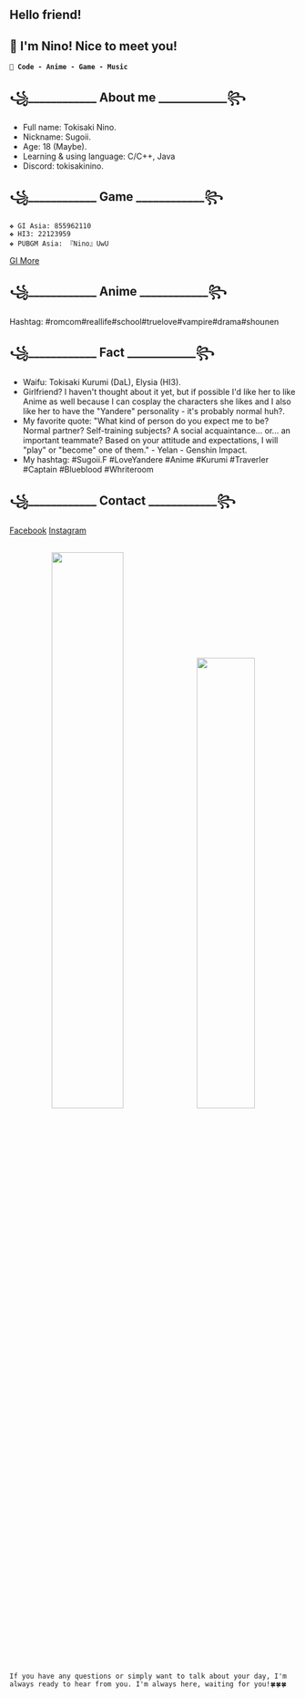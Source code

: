 ## Hello friend!
## 👋 I'm Nino! Nice to meet you!
**`💖 Code - Anime - Game - Music`** 

## ꧁____________ About me ____________꧂
- Full name: Tokisaki Nino.
- Nickname: Sugoii.
- Age: 18 (Maybe).
- Learning & using language: C/C++, Java
- Discord: tokisakinino.
## ꧁____________ Game ____________꧂
    ❖ GI Asia: 855962110
    ❖ HI3: 22123959
    ❖ PUBGM Asia: 『Nino』UwU       
<a href="https://enka.network/u/855962110/">GI More</a>

## ꧁____________ Anime ____________꧂
Hashtag: #romcom#reallife#school#truelove#vampire#drama#shounen

## ꧁____________ Fact ____________꧂
- Waifu: Tokisaki Kurumi (DaL), Elysia (HI3).
-  Girlfriend? I haven't thought about it yet, but if possible I'd like her to like Anime as well because I can cosplay the characters she likes and I also like her to have the "Yandere" personality - it's probably normal huh?.
- My favorite quote: "What kind of person do you expect me to be? Normal partner? Self-training subjects? A social acquaintance... or... an important teammate? Based on your attitude and expectations, I will "play" or "become" one of them." - Yelan - Genshin Impact.
- My hashtag: #Sugoii.F #LoveYandere #Anime #Kurumi #Traverler #Captain #Blueblood #Whriteroom

## ꧁____________ Contact ____________꧂
<a href="https://www.facebook.com/nino.real.memory">Facebook</a>
<a href="https://www.instagram.com/nino.real.memories/">Instagram</a>

##

<p align="center">
<img width="50%" src="https://github-readme-stats.vercel.app/api?username=TokisakiNinoVn&show_icons=true&count_private=true&theme=react&hide_border=true&bg_color=0D1117"/>


<img width="45%" src="https://github-readme-stats.vercel.app/api/top-langs/?username=TokisakiNinoVn&show_icons=true&count_private=true&theme=react&hide_border=true&bg_color=0D1117&layout=compact"/>
</p>


`If you have any questions or simply want to talk about your day, I'm always ready to hear from you. I'm always here, waiting for you!🍀🍀🍀`
#

